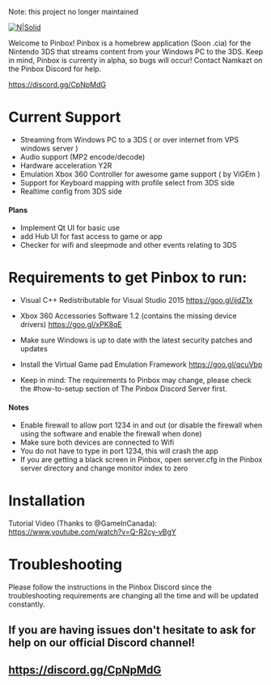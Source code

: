 Note: this project no longer maintained


[![N|Solid](https://cdn.discordapp.com/attachments/340110838947905538/398531319048699905/test.png)](https://github.com/namkazt/PinBox)

Welcome to Pinbox! Pinbox is a homebrew application (Soon .cia) for the Nintendo 3DS that streams content from your Windows PC to the 3DS. Keep in mind, Pinbox is currenty in alpha, so bugs will occur! Contact Namkazt on the Pinbox Discord for help. 

https://discord.gg/CpNpMdG

# Current Support
- Streaming from Windows PC to a 3DS ( or over internet from VPS windows server )
- Audio support (MP2 encode/decode)
- Hardware acceleration Y2R
- Emulation Xbox 360 Controller for awesome game support ( by ViGEm )
- Support for Keyboard mapping with profile select from 3DS side
- Realtime config from 3DS side

#### Plans
-  Implement Qt UI for basic use
-  add Hub UI for fast access to game or app
 - Checker for wifi and sleepmode and other events relating to 3DS
# Requirements to get Pinbox to run:
* Visual C++ Redistributable for Visual Studio 2015
https://goo.gl/ijdZ1x
- Xbox 360 Accessories Software 1.2 (contains the missing device drivers)
https://goo.gl/xPK8qE

- Make sure Windows is up to date with the latest security patches and updates
- Install the Virtual Game pad Emulation Framework
https://goo.gl/qcuVbp
- Keep in mind: The requirements to Pinbox may change, please check the #how-to-setup section of The Pinbox Discord Server first.

#### Notes
- Enable firewall to allow port 1234 in and out (or disable the firewall when using the software and enable the firewall when done)
- Make sure both devices are connected to Wifi
- You do not have to type in port 1234, this will crash the app
- If you are getting a black screen in Pinbox, open server.cfg in the Pinbox server directory and change monitor index to zero
# Installation

Tutorial Video (Thanks to @GameInCanada): https://www.youtube.com/watch?v=Q-R2cy-vBgY
# Troubleshooting

Please follow the instructions in the Pinbox Discord since the troubleshooting requirements are changing all the time and will be updated constantly.

## If you are having issues don't hesitate to ask for help on our official Discord channel! 
## https://discord.gg/CpNpMdG
